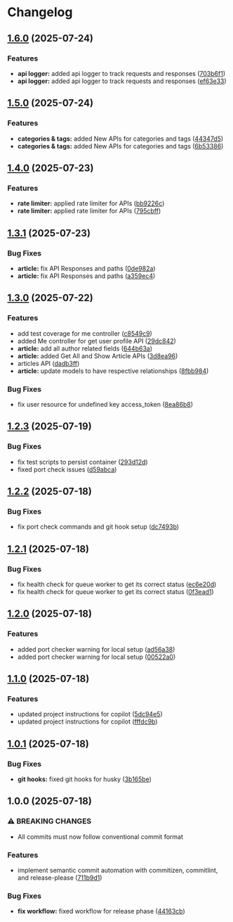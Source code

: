 # Changelog

## [1.6.0](https://github.com/mubbi/laravel-blog-api/compare/v1.5.0...v1.6.0) (2025-07-24)


### Features

* **api logger:** added api logger to track requests and responses ([703b6f1](https://github.com/mubbi/laravel-blog-api/commit/703b6f16c7beb0f0b66a17fed2d7ff94deadf953))
* **api logger:** added api logger to track requests and responses ([ef63e33](https://github.com/mubbi/laravel-blog-api/commit/ef63e33e7d58ef533d2cf0e77014f360f1a1c0c3))

## [1.5.0](https://github.com/mubbi/laravel-blog-api/compare/v1.4.0...v1.5.0) (2025-07-24)


### Features

* **categories & tags:** added New APIs for categories and tags ([44347d5](https://github.com/mubbi/laravel-blog-api/commit/44347d548373d0d1a8d599dae9de00a0ac4d3b24))
* **categories & tags:** added New APIs for categories and tags ([6b53386](https://github.com/mubbi/laravel-blog-api/commit/6b53386903023fd120310733e49d5bcd09d4ef58))

## [1.4.0](https://github.com/mubbi/laravel-blog-api/compare/v1.3.1...v1.4.0) (2025-07-23)


### Features

* **rate limiter:** applied rate limiter for APIs ([bb9226c](https://github.com/mubbi/laravel-blog-api/commit/bb9226cbe1fcea0bb48d8fba9987201f271cad27))
* **rate limiter:** applied rate limiter for APIs ([795cbff](https://github.com/mubbi/laravel-blog-api/commit/795cbffc9955e025689cf0eb997410105e920635))

## [1.3.1](https://github.com/mubbi/laravel-blog-api/compare/v1.3.0...v1.3.1) (2025-07-23)


### Bug Fixes

* **article:** fix API Responses and paths ([0de982a](https://github.com/mubbi/laravel-blog-api/commit/0de982a8019e0e03e3b4054bbbedf7334cd7e3f0))
* **article:** fix API Responses and paths ([a359ec4](https://github.com/mubbi/laravel-blog-api/commit/a359ec4220a6898784f210be63aacd5ddcf61b8c))

## [1.3.0](https://github.com/mubbi/laravel-blog-api/compare/v1.2.3...v1.3.0) (2025-07-22)


### Features

* add test coverage for me controller ([c8549c9](https://github.com/mubbi/laravel-blog-api/commit/c8549c9106f3a5d54d34e7fba8b9b6a8c47b9966))
* added Me controller for get user profile API ([29dc842](https://github.com/mubbi/laravel-blog-api/commit/29dc842af648c5dbd7c18467ecf9ec12f5d6ab96))
* **article:** add all author related fields ([644b63a](https://github.com/mubbi/laravel-blog-api/commit/644b63a0993e3b406de5c64c56682e60910c0cb6))
* **article:** added Get All and Show Article APIs ([3d8ea96](https://github.com/mubbi/laravel-blog-api/commit/3d8ea965a96fa36993384519693c7dfe21ccf797))
* articles API ([dadb3ff](https://github.com/mubbi/laravel-blog-api/commit/dadb3ff6d4442f01619a2abd83509b7f95976acc))
* **article:** update models to have respective relationships ([8fbb984](https://github.com/mubbi/laravel-blog-api/commit/8fbb984d89c3780942b1eebe90d68737ed909ff3))


### Bug Fixes

* fix user resource for undefined key access_token ([8ea86b8](https://github.com/mubbi/laravel-blog-api/commit/8ea86b8ef2766fd45cea9c4c0112e38fc112948f))

## [1.2.3](https://github.com/mubbi/laravel-blog-api/compare/v1.2.2...v1.2.3) (2025-07-19)


### Bug Fixes

* fix test scripts to persist container ([293d12d](https://github.com/mubbi/laravel-blog-api/commit/293d12d3d3b0595d6a5f984a47c93bd599fb179b))
* fixed port check issues ([d59abca](https://github.com/mubbi/laravel-blog-api/commit/d59abcaa3baf5332c0ba96652aa0b6c1316d7768))

## [1.2.2](https://github.com/mubbi/laravel-blog-api/compare/v1.2.1...v1.2.2) (2025-07-18)


### Bug Fixes

* fix port check commands and git hook setup ([dc7493b](https://github.com/mubbi/laravel-blog-api/commit/dc7493b8b6314442fe425bf0f5c47bbd508d0efd))

## [1.2.1](https://github.com/mubbi/laravel-blog-api/compare/v1.2.0...v1.2.1) (2025-07-18)


### Bug Fixes

* fix health check for queue worker to get its correct status ([ec6e20d](https://github.com/mubbi/laravel-blog-api/commit/ec6e20d83ea0656773eb058ff63db8f44d0ddbfb))
* fix health check for queue worker to get its correct status ([0f3ead1](https://github.com/mubbi/laravel-blog-api/commit/0f3ead1d053f5d0fee469128b830123f76e8e5d7))

## [1.2.0](https://github.com/mubbi/laravel-blog-api/compare/v1.1.0...v1.2.0) (2025-07-18)


### Features

* added port checker warning for local setup ([ad56a38](https://github.com/mubbi/laravel-blog-api/commit/ad56a3895dda02cf393fc06d87f74ef1fe3f4a3d))
* added port checker warning for local setup ([00522a0](https://github.com/mubbi/laravel-blog-api/commit/00522a0655c9e7168325806f75e68412177abdd1))

## [1.1.0](https://github.com/mubbi/laravel-blog-api/compare/v1.0.1...v1.1.0) (2025-07-18)


### Features

* updated project instructions for copilot ([5dc94e5](https://github.com/mubbi/laravel-blog-api/commit/5dc94e5e5810146509ec6b1f2b485dd6facf9d90))
* updated project instructions for copilot ([fffdc9b](https://github.com/mubbi/laravel-blog-api/commit/fffdc9ba6237d259b99fe5a9b6ded15686ca1b02))

## [1.0.1](https://github.com/mubbi/laravel-blog-api/compare/v1.0.0...v1.0.1) (2025-07-18)


### Bug Fixes

* **git hooks:** fixed git hooks for husky ([3b165be](https://github.com/mubbi/laravel-blog-api/commit/3b165be1eb20a1dcfcace339ac1de8708287d029))

## 1.0.0 (2025-07-18)


### ⚠ BREAKING CHANGES

* All commits must now follow conventional commit format

### Features

* implement semantic commit automation with commitizen, commitlint, and release-please ([711b9d1](https://github.com/mubbi/laravel-blog-api/commit/711b9d13b33e570fd72f1fe38f85c89b8a24f9a2))


### Bug Fixes

* **fix workflow:** fixed workflow for release phase ([44163cb](https://github.com/mubbi/laravel-blog-api/commit/44163cb4b2a63ee184feacadadc6ee37834f217b))
